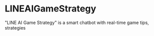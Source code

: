 # LINEAIGameStrategy
"LINE AI Game Strategy" is a smart chatbot with real-time game tips, strategies

